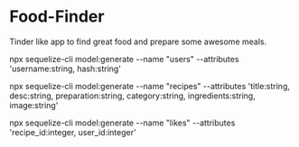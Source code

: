 # Food-Finder

Tinder like app to find great food and prepare some awesome meals.

npx sequelize-cli model:generate --name "users" --attributes 'username:string, hash:string'

npx sequelize-cli model:generate --name "recipes" --attributes 'title:string, desc:string, preparation:string, category:string, ingredients:string, image:string'

npx sequelize-cli model:generate --name "likes" --attributes 'recipe_id:integer, user_id:integer'
